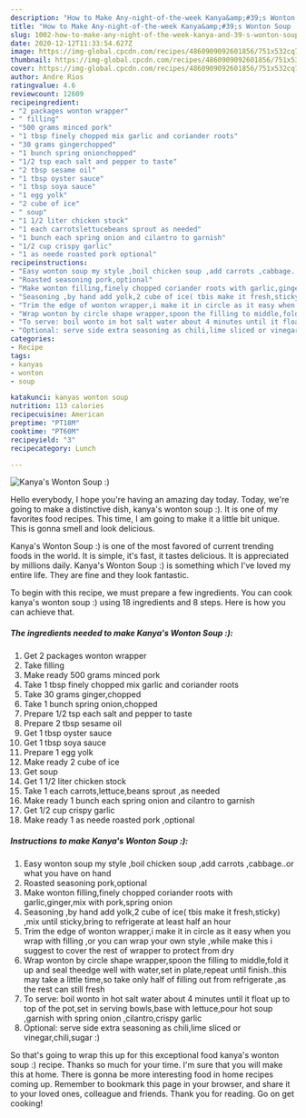 ```yaml
---
description: "How to Make Any-night-of-the-week Kanya&amp;#39;s Wonton Soup :)"
title: "How to Make Any-night-of-the-week Kanya&amp;#39;s Wonton Soup :)"
slug: 1002-how-to-make-any-night-of-the-week-kanya-and-39-s-wonton-soup
date: 2020-12-12T11:33:54.627Z
image: https://img-global.cpcdn.com/recipes/4860909092601856/751x532cq70/kanyas-wonton-soup-recipe-main-photo.jpg
thumbnail: https://img-global.cpcdn.com/recipes/4860909092601856/751x532cq70/kanyas-wonton-soup-recipe-main-photo.jpg
cover: https://img-global.cpcdn.com/recipes/4860909092601856/751x532cq70/kanyas-wonton-soup-recipe-main-photo.jpg
author: Andre Rios
ratingvalue: 4.6
reviewcount: 12609
recipeingredient:
- "2 packages wonton wrapper"
- " filling"
- "500 grams minced pork"
- "1 tbsp finely chopped mix garlic and coriander roots"
- "30 grams gingerchopped"
- "1 bunch spring onionchopped"
- "1/2 tsp each salt and pepper to taste"
- "2 tbsp sesame oil"
- "1 tbsp oyster sauce"
- "1 tbsp soya sauce"
- "1 egg yolk"
- "2 cube of ice"
- " soup"
- "1 1/2 liter chicken stock"
- "1 each carrotslettucebeans sprout as needed"
- "1 bunch each spring onion and cilantro to garnish"
- "1/2 cup crispy garlic"
- "1 as neede roasted pork optional"
recipeinstructions:
- "Easy wonton soup my style ,boil chicken soup ,add carrots ,cabbage..or what you have on hand"
- "Roasted seasoning pork,optional"
- "Make wonton filling,finely chopped coriander roots with garlic,ginger,mix with pork,spring onion"
- "Seasoning ,by hand add yolk,2 cube of ice( tbis make it fresh,sticky) ,mix until sticky,bring to refrigerate at least half an hour"
- "Trim the edge of wonton wrapper,i make it in circle as it easy when you wrap with filling ,or you can wrap your own style ,while make this i suggest to cover the rest of wrapper to protect from dry"
- "Wrap wonton by circle shape wrapper,spoon the filling to middle,fold it up and seal theedge well with water,set in plate,repeat until finish..this may take a little time,so take only half of filling out from refrigerate ,as the rest can still fresh"
- "To serve: boil wonto in hot salt water about 4 minutes until it float up to top of the pot,set in serving bowls,base with lettuce,pour hot soup ,garnish with spring onion ,cilantro,crispy garlic"
- "Optional: serve side extra seasoning as chili,lime sliced or vinegar,chili,sugar :)"
categories:
- Recipe
tags:
- kanyas
- wonton
- soup

katakunci: kanyas wonton soup 
nutrition: 113 calories
recipecuisine: American
preptime: "PT18M"
cooktime: "PT60M"
recipeyield: "3"
recipecategory: Lunch

---
```



![Kanya&#39;s Wonton Soup :)](https://img-global.cpcdn.com/recipes/4860909092601856/751x532cq70/kanyas-wonton-soup-recipe-main-photo.jpg)

Hello everybody, I hope you're having an amazing day today. Today, we're going to make a distinctive dish, kanya&#39;s wonton soup :). It is one of my favorites food recipes. This time, I am going to make it a little bit unique. This is gonna smell and look delicious.



Kanya&#39;s Wonton Soup :) is one of the most favored of current trending foods in the world. It is simple, it's fast, it tastes delicious. It is appreciated by millions daily. Kanya&#39;s Wonton Soup :) is something which I've loved my entire life. They are fine and they look fantastic.


To begin with this recipe, we must prepare a few ingredients. You can cook kanya&#39;s wonton soup :) using 18 ingredients and 8 steps. Here is how you can achieve that.

<!--inarticleads1-->

##### The ingredients needed to make Kanya&#39;s Wonton Soup :):

1. Get 2 packages wonton wrapper
1. Take  filling
1. Make ready 500 grams minced pork
1. Take 1 tbsp finely chopped mix garlic and coriander roots
1. Take 30 grams ginger,chopped
1. Take 1 bunch spring onion,chopped
1. Prepare 1/2 tsp each salt and pepper to taste
1. Prepare 2 tbsp sesame oil
1. Get 1 tbsp oyster sauce
1. Get 1 tbsp soya sauce
1. Prepare 1 egg yolk
1. Make ready 2 cube of ice
1. Get  soup
1. Get 1 1/2 liter chicken stock
1. Take 1 each carrots,lettuce,beans sprout ,as needed
1. Make ready 1 bunch each spring onion and cilantro to garnish
1. Get 1/2 cup crispy garlic
1. Make ready 1 as neede roasted pork ,optional




<!--inarticleads2-->

##### Instructions to make Kanya&#39;s Wonton Soup :):

1. Easy wonton soup my style ,boil chicken soup ,add carrots ,cabbage..or what you have on hand
1. Roasted seasoning pork,optional
1. Make wonton filling,finely chopped coriander roots with garlic,ginger,mix with pork,spring onion
1. Seasoning ,by hand add yolk,2 cube of ice( tbis make it fresh,sticky) ,mix until sticky,bring to refrigerate at least half an hour
1. Trim the edge of wonton wrapper,i make it in circle as it easy when you wrap with filling ,or you can wrap your own style ,while make this i suggest to cover the rest of wrapper to protect from dry
1. Wrap wonton by circle shape wrapper,spoon the filling to middle,fold it up and seal theedge well with water,set in plate,repeat until finish..this may take a little time,so take only half of filling out from refrigerate ,as the rest can still fresh
1. To serve: boil wonto in hot salt water about 4 minutes until it float up to top of the pot,set in serving bowls,base with lettuce,pour hot soup ,garnish with spring onion ,cilantro,crispy garlic
1. Optional: serve side extra seasoning as chili,lime sliced or vinegar,chili,sugar :)




So that's going to wrap this up for this exceptional food kanya&#39;s wonton soup :) recipe. Thanks so much for your time. I'm sure that you will make this at home. There is gonna be more interesting food in home recipes coming up. Remember to bookmark this page in your browser, and share it to your loved ones, colleague and friends. Thank you for reading. Go on get cooking!

